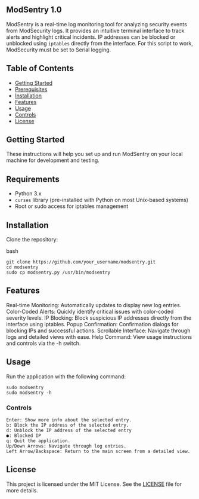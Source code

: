## ModSentry 1.0

ModSentry is a real-time log monitoring tool for analyzing security events from ModSecurity logs. It provides an intuitive terminal interface to track alerts and highlight critical incidents. IP addresses can be blocked or unblocked using `iptables` directly from the interface. For this script to work, ModSecurity must be set to Serial logging.

## Table of Contents

- [Getting Started](#getting-started)
- [Prerequisites](#prerequisites)
- [Installation](#installation)
- [Features](#features)
- [Usage](#usage)
- [Controls](#controls)
- [License](#license)

## Getting Started

These instructions will help you set up and run ModSentry on your local machine for development and testing.

## Requirements

- Python 3.x
- `curses` library (pre-installed with Python on most Unix-based systems)
- Root or sudo access for iptables management

## Installation

Clone the repository:

bash
```
git clone https://github.com/your_username/modsentry.git
cd modsentry
sudo cp modsentry.py /usr/bin/modsentry
```
## Features
Real-time Monitoring: Automatically updates to display new log entries.
Color-Coded Alerts: Quickly identify critical issues with color-coded severity levels.
IP Blocking: Block suspicious IP addresses directly from the interface using iptables.
Popup Confirmation: Confirmation dialogs for blocking IPs and successful actions.
Scrollable Interface: Navigate through logs and detailed views with ease.
Help Command: View usage instructions and controls via the -h switch.

## Usage
Run the application with the following command:
```
sudo modsentry
sudo modsentry -h
```
### Controls
```
Enter: Show more info about the selected entry.
b: Block the IP address of the selected entry.
d: Unblock the IP address of the selected entry
●: Blocked IP
q: Quit the application.
Up/Down Arrows: Navigate through log entries.
Left Arrow/Backspace: Return to the main screen from a detailed view.
```
## License

This project is licensed under the MIT License. See the [LICENSE](./LICENSE) file for more details.
